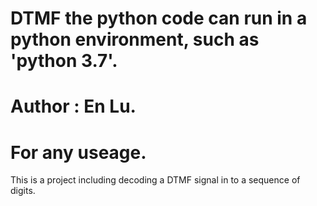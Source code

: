# DTMF the python code can run in a python environment, such as 'python 3.7'.
# Author : En Lu.
# For any useage.
This is a project including decoding a DTMF signal in to a sequence of digits.
